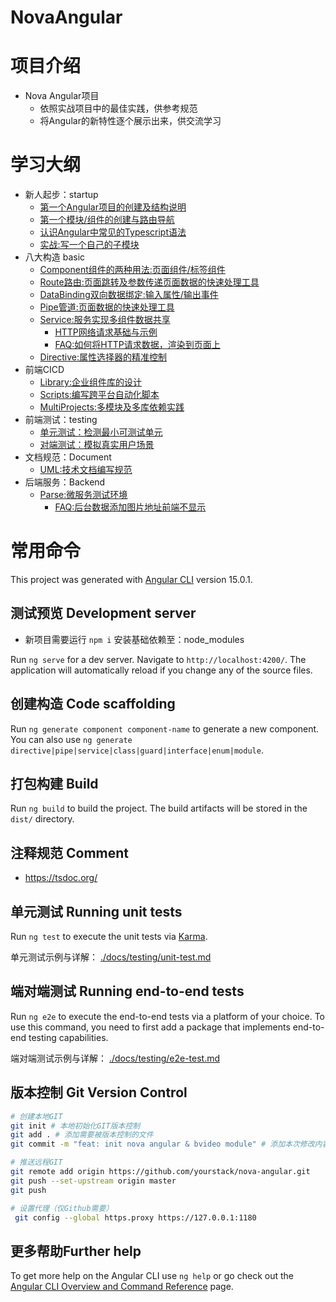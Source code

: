 # NovaAngular
# 项目介绍
- Nova Angular项目
    - 依照实战项目中的最佳实践，供参考规范
    - 将Angular的新特性逐个展示出来，供交流学习

# 学习大纲
- 新人起步：startup
    - [第一个Angular项目的创建及结构说明](docs/startup/1.initproject.md)
    - [第一个模块/组件的创建与路由导航](docs/startup/2.newmodule%26component.md)
    - [认识Angular中常见的Typescript语法](docs/startup/3.tslang.md)
    - [实战:写一个自己的子模块](docs/startup/task1.md)
- 八大构造 basic
    - [Component组件的两种用法:页面组件/标签组件](docs/basic/component.md)
    - [Route路由:页面跳转及参数传递页面数据的快速处理工具](docs/basic/route.md)
    - [DataBinding双向数据绑定:输入属性/输出事件](docs/basic/databinding.md)
    - [Pipe管道:页面数据的快速处理工具](docs/basic/pipe.md)
    - [Service:服务实现多组件数据共享](docs/basic/service.md)
        - [HTTP网络请求基础与示例](docs/backend/request.md)
        - [FAQ:如何将HTTP请求数据，渲染到页面上](docs/faq/faq.http2html.md)
    - [Directive:属性选择器的精准控制](docs/basic/directive.md)
- 前端CICD
    - [Library:企业组件库的设计](docs/cicd/library.md)
    - [Scripts:编写跨平台自动化脚本](scripts/README.md)
    - [MultiProjects:多模块及多库依赖实践](docs/cicd/multi-projects.md)
- 前端测试：testing
    - [单元测试：检测最小可测试单元](docs/testing/unit-test.md)
    - [对端测试：模拟真实用户场景](docs/testing/e2e-test.md)
- 文档规范：Document
    - [UML:技术文档编写规范](docs/uml/document.md)
- 后端服务：Backend
    - [Parse:微服务测试环境](docs/backend/parse.md)
        - [FAQ:后台数据添加图片地址前端不显示](docs/faq/faq.imgbed.md)

# 常用命令
This project was generated with [Angular CLI](https://github.com/angular/angular-cli) version 15.0.1.

## 测试预览 Development server
- 新项目需要运行 `npm i` 安装基础依赖至：node_modules

Run `ng serve` for a dev server. Navigate to `http://localhost:4200/`. The application will automatically reload if you change any of the source files.

## 创建构造 Code scaffolding

Run `ng generate component component-name` to generate a new component. You can also use `ng generate directive|pipe|service|class|guard|interface|enum|module`.

## 打包构建 Build

Run `ng build` to build the project. The build artifacts will be stored in the `dist/` directory.

## 注释规范 Comment
- https://tsdoc.org/

## 单元测试 Running unit tests

Run `ng test` to execute the unit tests via [Karma](https://karma-runner.github.io).

单元测试示例与详解： [./docs/testing/unit-test.md](docs/testing/unit-test.md)


## 端对端测试 Running end-to-end tests

Run `ng e2e` to execute the end-to-end tests via a platform of your choice. To use this command, you need to first add a package that implements end-to-end testing capabilities.

端对端测试示例与详解： [./docs/testing/e2e-test.md](docs/testing/e2e-test.md)

## 版本控制 Git Version Control
``` sh
# 创建本地GIT
git init # 本地初始化GIT版本控制
git add . # 添加需要被版本控制的文件
git commit -m "feat: init nova angular & bvideo module" # 添加本次修改内容的说明

# 推送远程GIT
git remote add origin https://github.com/yourstack/nova-angular.git
git push --set-upstream origin master
git push

# 设置代理（仅Github需要）
 git config --global https.proxy https://127.0.0.1:1180
```

## 更多帮助Further help

To get more help on the Angular CLI use `ng help` or go check out the [Angular CLI Overview and Command Reference](https://angular.io/cli) page.

